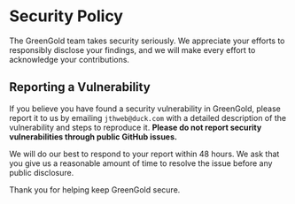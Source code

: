 # Security Policy

The GreenGold team takes security seriously. We appreciate your efforts to responsibly disclose your findings, and we will make every effort to acknowledge your contributions.

## Reporting a Vulnerability

If you believe you have found a security vulnerability in GreenGold, please report it to us by emailing `jthweb@duck.com` with a detailed description of the vulnerability and steps to reproduce it. **Please do not report security vulnerabilities through public GitHub issues.**

We will do our best to respond to your report within 48 hours. We ask that you give us a reasonable amount of time to resolve the issue before any public disclosure.

Thank you for helping keep GreenGold secure.
